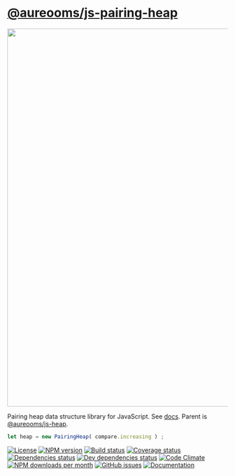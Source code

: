 [@aureooms/js-pairing-heap](https://aureooms.github.io/js-pairing-heap)
==

<img src="https://cdn.rawgit.com/aureooms/js-pairing-heap/master/media/sketch.svg" width="864">

Pairing heap data structure library for JavaScript.
See [docs](https://aureooms.github.io/js-pairing-heap/index.html).
Parent is [@aureooms/js-heap](https://github.com/aureooms/js-heap).

```js
let heap = new PairingHeap( compare.increasing ) ;
```

[![License](https://img.shields.io/github/license/aureooms/js-pairing-heap.svg?style=flat)](https://raw.githubusercontent.com/aureooms/js-pairing-heap/master/LICENSE)
[![NPM version](https://img.shields.io/npm/v/@aureooms/js-pairing-heap.svg?style=flat)](https://www.npmjs.org/package/@aureooms/js-pairing-heap)
[![Build status](https://img.shields.io/travis/aureooms/js-pairing-heap.svg?style=flat)](https://travis-ci.org/aureooms/js-pairing-heap)
[![Coverage status](https://img.shields.io/coveralls/aureooms/js-pairing-heap.svg?style=flat)](https://coveralls.io/r/aureooms/js-pairing-heap)
[![Dependencies status](https://img.shields.io/david/aureooms/js-pairing-heap.svg?style=flat)](https://david-dm.org/aureooms/js-pairing-heap#info=dependencies)
[![Dev dependencies status](https://img.shields.io/david/dev/aureooms/js-pairing-heap.svg?style=flat)](https://david-dm.org/aureooms/js-pairing-heap#info=devDependencies)
[![Code Climate](https://img.shields.io/codeclimate/github/aureooms/js-pairing-heap.svg?style=flat)](https://codeclimate.com/github/aureooms/js-pairing-heap)
[![NPM downloads per month](https://img.shields.io/npm/dm/@aureooms/js-pairing-heap.svg?style=flat)](https://www.npmjs.org/package/@aureooms/js-pairing-heap)
[![GitHub issues](https://img.shields.io/github/issues/aureooms/js-pairing-heap.svg?style=flat)](https://github.com/aureooms/js-pairing-heap/issues)
[![Documentation](https://aureooms.github.io/js-pairing-heap/badge.svg)](https://aureooms.github.io/js-pairing-heap/source.html)
